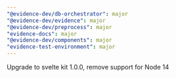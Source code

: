 ```yaml
---
"@evidence-dev/db-orchestrator": major
"@evidence-dev/evidence": major
"@evidence-dev/preprocess": major
"evidence-docs": major
"@evidence-dev/components": major
"evidence-test-environment": major
---
```


Upgrade to svelte kit 1.0.0, remove support for Node 14
